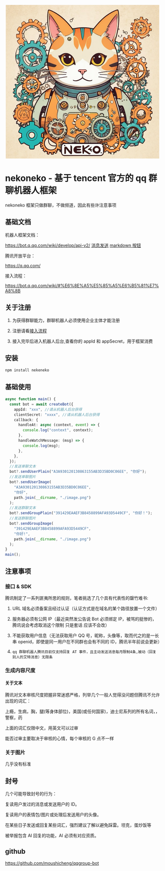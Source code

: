 <p align="center">
  <img src="https://github.com/moushicheng/nekoneko/blob/main/github/logo.png?raw=true" alt="Nekoneko Logo" width="500" height="500" />
</p>

# nekoneko - 基于 tencent 官方的 qq 群聊机器人框架

nekoneko 框架只做群聊，不做频道，因此有些许注意事项

## 基础文档

机器人框架文档：

https://bot.q.qq.com/wiki/develop/api-v2/
[消息发送](https://bot.q.qq.com/wiki/develop/api-v2/server-inter/message/send-receive/send.html)
[markdown 按钮](https://bot.q.qq.com/wiki/develop/api-v2/server-inter/message/trans/msg-btn.html)

腾讯开放平台：

https://q.qq.com/

接入流程：

https://bot.q.qq.com/wiki/#%E6%8E%A5%E5%85%A5%E6%B5%81%E7%A8%8B

## 关于注册

1. 为获得群聊能力，群聊机器人必须使用企业主体才能注册

2. 注册请看[接入流程](https://bot.q.qq.com/wiki/#%E6%8E%A5%E5%85%A5%E6%B5%81%E7%A8%8B)

3. 接入完毕后进入机器人后台,查看你的 appId 和 appSecret，用于框架消费

## 安装

```ts
npm install nekeneko
```

## 基础使用

```ts
async function main() {
  const bot = await createBot({
    appId: "xxx", //请从机器人后台获得
    clientSecret: "xxxx", //请从机器人后台获得
    callback: {
      handleAt: async (context, event) => {
        console.log("context", context);
      },
      handleWatchMessage: (msg) => {
        console.log(msg);
      },
    },
  });
  //发送单聊文本
  bot?.sendUserPlain("A3A930120130863155AB3D35BD0C06EE", "你好");
  //发送单聊图片
  bot?.sendUserImage(
    "A3A930120130863155AB3D35BD0C06EE",
    "你好",
    path.join(__dirname, "./image.png")
  );
  //发送群聊文本
  bot?.sendGroupPlain("391429EAAEF3B8458899AFA93D5449CF", "你好！");
  //发送群聊图片
  bot?.sendGroupImage(
    "391429EAAEF3B8458899AFA93D5449CF",
    "你好!",
    path.join(__dirname, "./image.png")
  );
}
main();
```

## 注意事项

### 接口 & SDK

腾讯制定了一系列匪夷所思的规则，笔者挑选了几个具有代表性的罄竹难书:

1. URL 域名必须备案且经过认证（认证方式是在域名的某个路径放置一个文件）

2. 服务器必须有公网 IP（最近突然发公告说 Bot 必须绑定 IP，被骂的挺惨的，腾讯说会考虑取消这个限制 只是套话 应该不会改）

3. 不能获取用户信息（无法获取用户 QQ 号，昵称，头像等，取而代之的是一长串 openid，即使是同一用户在不同群也会有不同的 ID，腾讯半年前说会更新）

4. `qq 群聊机器人腾讯目前仅支持回复 AT 事件，且主动发送消息每月限制4条,被动（回复别人的艾特消息）无限条`

### 生成内容尺度

#### 关于文本

腾讯对文本审核尺度把握非常迷惑严格，列举几个一般人觉得没问题但腾讯不允许出现的词汇：

上瘾，生病，胸，腿(等身体部位)，美国(或任何国家)，迪士尼系列的所有名词，，警察，药

上面的词汇仅限中文，用英文可以过审

能否过审主要取决于审核的心情，每个审核的 G 点不一样

### 关于图片

几乎没有标准

## 封号

几个可能导致封号的行为：

复读用户发过的消息或发送用户的 ID。

复读用户的表情包/图片或处理后发送用户的头像。

在某些日子发送或回复某些词汇，强烈建议了解以避免踩雷。坦克，蛋炒饭等

被举报包含 AI 回复的功能，AI 必须有对应资质。

## github

https://github.com/moushicheng/qqgroup-bot
